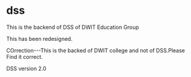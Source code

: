 # dss 
This is the backend of DSS of DWIT Education Group

This has been redesigned.

COrrection---This is the backed of DWIT college and not of DSS.Please Find it correct.

DSS version 2.0
